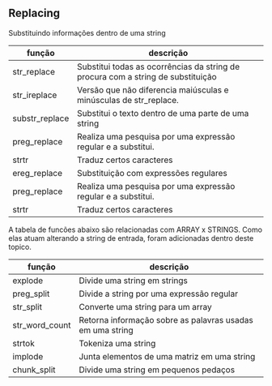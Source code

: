 ## Replacing

Substituindo informações dentro de uma string

função | descrição
--- | ---
str_replace | Substitui todas as ocorrências da string de procura com a string de substituição
str_ireplace | Versão que não diferencia maiúsculas e minúsculas de str_replace.
substr_replace | Substitui o texto dentro de uma parte de uma string
preg_replace | Realiza uma pesquisa por uma expressão regular e a substitui.
strtr | Traduz certos caracteres
ereg_replace | Substituição com expressões regulares
preg_replace | Realiza uma pesquisa por uma expressão regular e a substitui.
strtr | Traduz certos caracteres


A tabela de funcões abaixo são relacionadas com ARRAY x STRINGS. Como elas atuam alterando a string de entrada, foram adicionadas dentro deste topico.

função | descrição
--- | ---
explode | Divide uma string em strings
preg_split | Divide a string por uma expressão regular
str_split | Converte uma string para um array
str_word_count | Retorna informação sobre as palavras usadas em uma string
strtok | Tokeniza uma string
implode | Junta elementos de uma matriz em uma string
chunk_split | Divide uma string em pequenos pedaços
